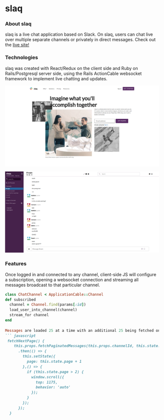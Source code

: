 # slaq


### About slaq

slaq is a live chat application based on Slack. On slaq, users can chat live over multiple separate channels or privately in direct messages.
Check out the [live site!](https://slaqq.herokuapp.com/#/)

### Technologies

slaq was created with React/Redux on the client side and Ruby on Rails/Postgresql server side, using the Rails ActionCable websocket framework to implement live chatting and updates.

![slaq home screen](https://github.com/connorryanbaker/readme_imgs/blob/master/splashcropped.png)

![slaq chat screen](https://github.com/connorryanbaker/readme_imgs/blob/master/chat.png)

### Features

Once logged in and connected to any channel, client-side JS will configure a subscription, opening a websocket connection and streaming all messages broadcast to that particular channel.

``` ruby
class ChatChannel < ApplicationCable::Channel
def subscribed
  channel = Channel.find(params[:id])
  load_user_into_channel(channel)
  stream_for channel
end

Messages are loaded 25 at a time with an additional 25 being fetched once the user scrolls to the top of the page. This 'infinite-scroll' feature was implemented with the help of the Kaminari gem and the Waypoint react library.
``` javascript
 fetchNextPage() {
    this.props.fetchPaginatedMessages(this.props.channelId, this.state.page)
      .then(() => {
        this.setState({
          page: this.state.page + 1
        },() => {
          if (this.state.page > 2) {
            window.scroll({
              top: 1175,
              behavior: 'auto'
            });
          }
        });
      });
  }
```

